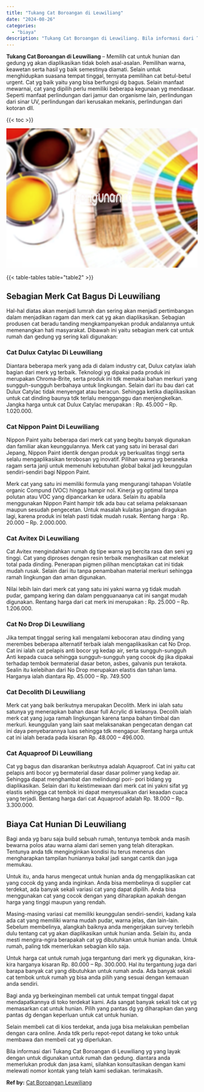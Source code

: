 ```yaml
---
title: "Tukang Cat Boroangan di Leuwiliang"
date: "2024-08-26"
categories: 
  - "biaya"
description: "Tukang Cat Boroangan di Leuwiliang. Bila informasi dari Tukang Cat Boroangan di Leuwiliang yg yang layak dengan untuk digunakan untuk rumah dan gedung. diant..."
---
```


**Tukang Cat Boroangan di Leuwiliang** – Memilih cat untuk hunian dan gedung yg akan diaplikasikan tidak boleh asal-asalan. Pemilihan warna, keawetan serta hasil yg baik semestinya diamati. Selain untuk menghidupkan suasana tempat tinggal, ternyata pemilihan cat betul-betul urgent. Cat yg baik yaitu yang bisa berfungsi dg bagus. Selain manfaat mewarnai, cat yang dipilih perlu memiliki beberapa kegunaan yg mendasar. Seperti manfaat perlindungan dari jamur dan organisme lain, perlindungan dari sinar UV, perlindungan dari kerusakan mekanis, perlindungan dari kotoran dll.

{{< toc >}}

![Tukang Cat Boroangan di Leuwiliang](/images/jasa-cat-murah36.png)

{{< table-tables table="table2" >}}

## Sebagian Merk Cat Bagus Di Leuwiliang

Hal-hal diatas akan menjadi lumrah dan sering akan menjadi pertimbangan dalam menjadikan ragam dan merk cat yg akan diaplikasikan. Sebagian produsen cat beradu tanding mengkampanyekan produk andalannya untuk memenangkan hati masyarakat. Dibawah ini yaitu sebagian merk cat untuk rumah dan gedung yg sering kali digunakan:

### Cat Dulux Catylac Di Leuwiliang

Diantara beberapa merk yang ada di dalam industry cat, Dulux catylax ialah bagian dari merk yg terbaik. Teknologi yg dipakai pada produk ini merupakan Chroma-Brite, serta produk ini tdk memakai bahan merkuri yang sungguh-sungguh berbahaya untuk lingkungan. Selain dari itu bau dari cat Dulux Catylac tidak menyengat atau beracun. Sehingga ketika diaplikasikan untuk cat dinding baunya tdk terlalu mengganggu dan menjengkelkan. Jangka harga untuk cat Dulux Catylac merupakan : Rp. 45.000 – Rp. 1.020.000.

### Cat Nippon Paint Di Leuwiliang

Nippon Paint yaitu beberapa dari merk cat yang begitu banyak digunakan dan familiar akan keunggulannya. Merk cat yang satu ini berasal dari Jepang, Nippon Paint identik dengan produk yg berkualitas tinggi serta selalu mengaplikasikan terobosan yg inovatif. Pilihan warna yg beraneka ragam serta janji untuk memenuhi kebutuhan global bakal jadi keunggulan sendiri-sendiri bagi Nippon Paint.

Merk cat yang satu ini memiliki formula yang mengurangi tahapan Volatile organic Compund (VOC) hingga hampir nol. Kinerja yg optimal tanpa polutan atau VOC yang dipancarkan ke udara. Selain itu apabila menggunakan Nippon Paint hampir tdk ada bau cat selama pelaksanaan maupun sesudah pengecetan. Untuk masalah kulaitas jangan diragukan lagi, karena produk ini telah pasti tidak mudah rusak. Rentang harga : Rp. 20.000 – Rp. 2.000.000.

### Cat Avitex Di Leuwiliang

Cat Avitex mengindahkan rumah dg tipe warna yg bercita rasa dan seni yg tinggi. Cat yang diproses dengan resin terbaik menghasilkan cat melekat total pada dinding. Penerapan pigmen pilihan menciptakan cat ini tidak mudah rusak. Selain dari itu tanpa penambahan material merkuri sehingga ramah lingkungan dan aman digunakan.

Nilai lebih lain dari merk cat yang satu ini yakni warna yg tidak mudah pudar, gampang kering dan dalam pengguanaanya cat ini sangat mudah digunakan. Rentang harga dari cat merk ini merupakan : Rp. 25.000 – Rp. 1.206.000.

### Cat No Drop Di Leuwiliang

Jika tempat tinggal sering kali mengalami kebocoran atau dinding yang merembes beberapa alternatif terbaik ialah mengaplikasikan cat No Drop. Cat ini ialah cat pelapis anti bocor yg kedap air, serta sungguh-sungguh Anti kepada cuaca sehingga sungguh-sungguh yang cocok dg jika dipakai terhadap tembok bermaterial dasar beton, asbes, galvanis pun terakota. Sealin itu kelebihan dari No Drop merupakan elastis dan tahan lama. Harganya ialah diantara Rp. 45.000 – Rp. 749.500

### Cat Decolith Di Leuwiliang

Merk cat yang baik berikutnya merupakan Decolith. Merk ini ialah satu satunya yg menerapkan bahan dasar full Acrylic di kelasnya. Decolih ialah merk cat yang juga ramah lingkungan karena tanpa bahan timbal dan merkuri. keunggulan yang lain saat melaksanakan pengecatan dengan cat ini daya penyebarannya luas sehingga tdk mengapur. Rentang harga untuk cat ini ialah berada pada kisaran Rp. 48.000 – 496.000.

### Cat Aquaproof Di Leuwiliang

Cat yg bagus dan disarankan berikutnya adalah Aquaproof. Cat ini yaitu cat pelapis anti bocor yg bermaterial dasar dasar polimer yang kedap air. Sehingga dapat menghambat dan melindungi pori- pori bidang yg diaplikasikan. Selain dari itu keistimewaan dari merk cat ini yakni sifat yg elastis sehingga cat tembok ini dapat menyesuaikan dari keaadan cuaca yang terjadi. Bentang harga dari cat Aquaproof adalah Rp. 18.000 – Rp. 3.300.000.

## Biaya Cat Hunian Di Leuwiliang

Bagi anda yg baru saja build sebuah rumah, tentunya tembok anda masih bewarna polos atau warna alami dari semen yang telah diterapkan. Tentunya anda tdk menginginkan kondisi itu terus menerus dan mengharapkan tampilan huniannya bakal jadi sangat cantik dan juga memukau.

Untuk itu, anda harus mengecat untuk hunian anda dg mengaplikasikan cat yang cocok dg yang anda inginkan. Anda bisa membelinya di supplier cat terdekat, ada banyak sekali variasi cat yang dapat dipilih. Anda bisa menggunakan cat yang cocok dengan yang diharapkan apakah dengan harga yang tinggi maupun yang rendah.

Masing-masing variasi cat memiliki keunggulan sendiri-sendiri, kadang kala ada cat yang memiliki warna mudah pudar, warna jelas, dan lain-lain. Sebelum membelinya, alangkah baiknya anda mengerjakan survey terlebih dulu tentang cat yg akan diaplikasikan untuk hunian anda. Selain itu, anda mesti mengira-ngira berapakah cat yg dibutuhkan untuk hunian anda. Untuk rumah, paling tdk memerlukan sebagian kilo saja.

Untuk harga cat untuk rumah juga tergantung dari merk yg digunakan, kira-kira harganya kisaran Rp. 80.000 – Rp. 300.000. Hal itu tergantung juga dari barapa banyak cat yang dibutuhkan untuk rumah anda. Ada banyak sekali cat tembok untuk rumah yg bisa anda pilih yang sesuai dengan kemauan anda sendiri.

Bagi anda yg berkeinginan membeli cat untuk tempat tinggal dapat mendapatkannya di toko terdekat kami. Ada sangat banyak sekali tok cat yg memasarkan cat untuk hunian. Pilih yang pantas dg yg diharapkan dan yang pantas dg dengan keperluan untuk cat untuk hunian.

Selain membeli cat di kios terdekat, anda juga bisa melakukan pembelian dengan cara online. Anda tdk perlu repot-repot datang ke toko untuk membawa dan membeli cat yg diperlukan.

Bila informasi dari Tukang Cat Boroangan di Leuwiliang yg yang layak dengan untuk digunakan untuk rumah dan gedung. diantara anda memerlukan produk dan jasa kami, silahkan konsultasikan dengan kami melewati nomor kontak yang telah kami sediakan. terimakasih.

**Ref by:** [Cat Boroangan Leuwiliang](https://id.wikipedia.org/wiki/Cat)
